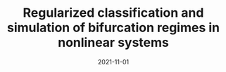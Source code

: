 ---
title: "Regularized classification and simulation of bifurcation regimes in nonlinear systems"
collection: publications
category: conferences
permalink: /publication/2021-micnon
excerpt: "We propose a multi-step identification approach to classify a nonlinear system into qualitatively different regimes and then estimate a low-dimensional subspace where predictions of the original state at future times can be obtained by simulation of low-order dynamics."
date: 2021-11-01
venue: "3rd IFAC Conference on Modelling, Identification and Control of Nonlinear Systems"
# slidesurl: 'http://academicpages.github.io/files/slides1.pdf'
doiurl: "https://doi.org/10.1016/j.ifacol.2021.10.379"
paperurl: "https://andreaian.github.io/pub/MICNON21_SysIdBif.pdf"
# citation: ''
---